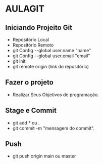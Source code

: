 # AULAGIT
## Iniciando Projeito Git

- Repositório Local
- Repositório Remoto
- git Config --global user.name "name"
- git Config --global user.email "email"
- git init
- git remote origin (link do repositório)

## Fazer o projeto
- Realizar Seus Objetivos de programação.

## Stage e Commit

- git add * ou .
- git commit -m "mensagem do commit".

## Push

- git push origin main ou master
 

